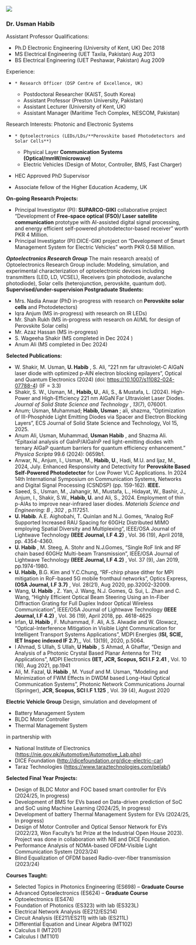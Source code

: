 [![](https://giki.edu.pk/wp-content/uploads/2019/11/UsmanHabib2-2.jpg)](https://giki.edu.pk/wp-content/uploads/2019/11/UsmanHabib2-2.jpg)
###  Dr. Usman Habib
Assistant Professor
Qualifications:  

  * Ph.D Electronic Engineering (University of Kent, UK) Dec 2018
  * MS Electrical Engineering (UET Taxila, Pakistan) Aug 2013
  * BS Electrical Engineering (UET Peshawar, Pakistan) Aug 2009


Experience: 
  *     * Research Officer (DSP Centre of Excellence, UK)
    * Postdoctoral Researcher (KAIST, South Korea)
    * Assistant Professor (Preston University, Pakistan)
    * Assistant Lecturer (University of Kent, UK)
    * Assistant Manager (Maritime Tech Complex, NESCOM, Pakistan)


Research Interests: Photonic and Electronic Systems
  *     * Optoelectronics (LEDs/LDs/**Perovskite based Photodetectors and Solar Cells**)
    * Physical Layer **Communication Systems (Optical/mmW/microwave)**
    * Electric Vehicles (Design of Motor, Controller, BMS, Fast Charger)


  * HEC Approved PhD Supervisor
  * Associate fellow of the Higher Education Academy, UK


**On-going Research Projects:**
  * Principal Investigator (PI): **SUPARCO-GIKI** collaborative project “Development of **Free-space optical (FSO)/ Laser** **satellite communication** prototype with AI-assisted digital signal processing, and energy efficient self-powered photodetector-based receiver” worth PKR 4 Million.
  * Principal Investigator (PI):DICE-GIKI project on “Development of Smart Management System for Electric Vehicles” worth PKR 0.58 Million.


**_Optoelectronics Research Group_**
The main research area(s) of Optoelectronics Research Group include:
Modeling, simulation, and experimental characterization of optoelectronic devices including transmitters (LED, LD, VCSEL), Receivers (pin photodiode, avalanche photodiode), Solar cells (heterojunction, perovskite, quantum dot).
**Supervised/under-supervision Postgraduate Students:**
  * Mrs. Nadia Anwar (PhD in-progress with research on **Perovskite solar cells** and Photodetectors)
  * Iqra Anjum (MS in-progress) with research on IR LEDs)
  * Mr. Shah Rukh (MS in-progress with research on AI/ML for design of Perovskite Solar cells)
  * Mr. Azaz Hassan (MS in-progress)
  * S. Wageeha Shakir (MS completed in Dec 2024 )
  * Anum Ali (MS completed in Dec 2024)


**Selected Publications:**
  * W. Shakir, M. Usman, **U. Habib** , S. Ali, “221 nm far ultraviolet-C AlGaN laser diode with optimized p-AlN electron blocking epilayers”, Optical and Quantum Electronics (2024) (doi: https://10.1007/s11082-024-07788-4) (IF = 3.3)
  * Shakir, S. W., Usman, M., **Habib, U**., Ali, S., & Mustafa, L. (2024). High-Power and High-Efficiency 221 nm AlGaN Far Ultraviolet Laser Diodes. _Journal of Solid State Science and Technology_ , _13_(7), 076001.
  * Anum; Usman, Muhammad; **Habib, Usman** ; ali, shazma, “Optimization of III-Phosphide Light Emitting Diodes via Spacer and Electron Blocking Layers”, ECS Journal of Solid State Science and Technology, Vol 15, 2025.
  * Anum Ali, Usman, Muhammad, **Usman Habib** , and Shazma Ali. “Epitaxial analysis of GaInP/AlGaInP red light-emitting diodes with ternary AlGaP quantum barriers for quantum efficiency enhancement.” _Physica Scripta_ 99.6 (2024): 0659b1.
  * Anwar, N., Anjum, I., Usman, M., **Habib, U**., Hadi, M.U. and Ijaz, M., 2024, July. Enhanced Responsivity and Detectivity for **Perovskite Based Self-Powered Photodetector** for Low Power VLC Applications. In 2024 14th International Symposium on Communication Systems, Networks and Digital Signal Processing (CSNDSP) (pp. 159-162). **IEEE.**
  * Saeed, S., Usman, M., Jahangir, M., Mustafa, L., Hidayat, W., Bashir, J., Anjum, I., Shakir, S.W., **Habib, U.** and Ali, S., 2024. Employment of thin p-AlAs to improve near-infrared laser diodes. _Materials Science and Engineering: B_ , _302_ , p.117251.
  * **U. Habib**. A.E. Aighobahi, T. Quinlan and N.J. Gomes, “Analog RoF Supported Increased RAU Spacing for 60GHz Distributed MIMO employing Spatial Diversity and Multiplexing”, IEEE/OSA Journal of Lightwave Technology **(IEEE Journal, I.F 4.2)** , Vol. 36 (19), April 2018, pp. 4354-4360.
  * **U. Habib** , M. Steeg, A. Stohr and N.J.Gomes, “Single RoF link and RF chain based 60GHz Multi-beam Transmission”, IEEE/OSA Journal of Lightwave Technology **(IEEE Journal, I.F 4.2)** , Vol. 37 (9), Jan 2019, pp.1974-1980.
  * **U. Habib,** B.G. Kim and Y.C.Chung, “RF-chirp phase dither for MPI mitigation in RoF-based 5G mobile fronthaul networks”, Optics Express, **(OSA Journal, I.F 3.7)** , Vol. 28(21), Aug 2020, pp.32002-32009.
  * Wang, **U. Habib** , Z. Yan, J. Wang, N.J. Gomes, Q. Sui, L. Zhan and C. Wang, “Highly Efficient Optical Beam Steering Using an In-Fiber Diffraction Grating for Full Duplex Indoor Optical Wireless Communication”, IEEE/OSA Journal of Lightwave Technology **(IEEE Journal, I.F 4.2)** , Vol. 36 (19), April 2018, pp. 4618-4625
  * Irfan, **U. Habib** , F. Muhammad, F. Ali, A.S. Alwadie and W. Glowacz, “Optical-Interference Mitigation in Visible Light Communication for Intelligent Transport Systems Applications”, MDPI Energies (**ISI,** **SCIE, IET Inspec indexed IF 2.7**),, Vol. 13(19), 2020, p.5064.
  * I Ahmad, S Ullah, S Ullah, **U Habib** , S Ahmad, A Ghaffar, “Design and Analysis of a Photonic Crystal Based Planar Antenna for THz Applications”, MDPI Electronics **(IET, JCR, Scopus, SCI I.F 2.41** , Vol. 10 (16), Aug 2021, pp.1941
  * Ali, M. Fazal, **U. Habib** , M. Yusuf and M. Usman, “Modeling and Minimization of FWM Effects in DWDM based Long-Haul Optical Communication Systems”, Photonic Network Communications Journal (Springer), **JCR, Scopus, SCI I.F 1.125** , Vol. 39 (4), August 2020


**Electric Vehicle Group**
Design, simulation and development of
  * Battery Management System
  * BLDC Motor Controller
  * Thermal Management System


in partnership with
  * National Institute of Electronics (https://nie.gov.pk/Automotive/Automotive_Lab.php)
  * DICE Foundation (http://dicefoundation.org/dice-electric-car)
  * Taraz Technologies (https://www.taraztechnologies.com/pelab/)


**Selected Final Year Projects:**
  * Design of BLDC Motor and FOC based smart controller for EVs (2024/25, In progress)
  * Development of BMS for EVs based on Data-driven prediction of SoC and SoC using Machine Learning (2024/25, In progress)
  * Development of battery Thermal Management System for EVs (2024/25, In progress)
  * Design of Motor Controller and Optical Sensor Network for EVs (2022/23, Won Faculty’s 1st Prize at the Industrial Open House 2023). Project was done in collaboration with NIE and DICE Foundation.
  * Performance Analysis of NOMA-based OFDM-Visible Light Communication System (2023/24)
  * Blind Equalization of OFDM based Radio-over-fiber transmission (2023/24)


**Courses Taught:**
  * Selected Topics in Photonics Engineering (ES698) – **Graduate Course**
  * Advanced Optoelectronics (ES624) – **Graduate Course**
  * Optoelectronics (ES474)
  * Foundation of Photonics (ES323) with lab (ES323L)
  * Electrical Network Analysis (EE212/ES214)
  * Circuit Analysis (EE211/ES211) with lab (ES211L)
  * Differential Equation and Linear Algebra (MT102)
  * Calculus II (MT201)
  * Calculus I (MT101)



